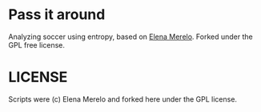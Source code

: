 # Pass it around

Analyzing soccer using entropy, based on [Elena
Merelo](https://github.com/ElenaMerelo/TFG). Forked under the GPL free license.


# LICENSE

Scripts were (c) Elena Merelo and forked here under the GPL license.

